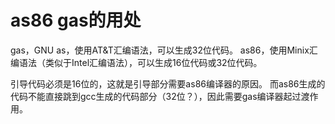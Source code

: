 # as86 gas的用处

gas，GNU as，使用AT&T汇编语法，可以生成32位代码。 
as86，使用Minix汇编语法（类似于Intel汇编语法），可以生成16位代码或32位代码。 

引导代码必须是16位的，这就是引导部分需要as86编译器的原因。 
而as86生成的代码不能直接跳到gcc生成的代码部分（32位？），因此需要gas编译器起过渡作用。 
